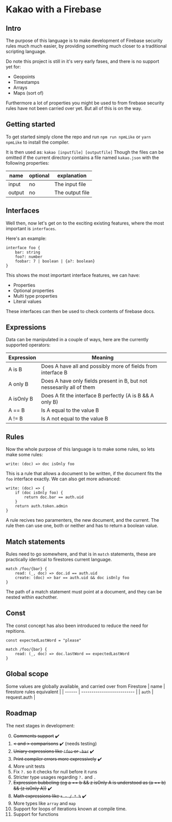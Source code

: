 # Kakao with a Firebase

## Intro

The purpose of this language is to make development of Firebase security rules much much easier, by providing something much closer to a traditional scripting language.

Do note this project is still in it's very early fases, and there is no support yet for:

-   Geopoints
-   Timestamps
-   Arrays
-   Maps (sort of)

Furthermore a lot of properties you might be used to from firebase security rules have not been carried over yet. But all of this is on the way.

## Getting started

To get started simply clone the repo and run `npm run npmLike` or `yarn npmLike` to install the compiler.

It is then used as:
`kakao [inputfile] [outputfile]`
Though the files can be omitted if the current directory contains a file named `kakao.json` with the following properties:

| name   | optional | explanation     |
| ------ | -------- | --------------- |
| input  | no       | The input file  |
| output | no       | The output file |

## Interfaces

Well then, now let's get on to the exciting existing features, where the most important is `interfaces`.

Here's an example:

```
interface foo {
    bar: string
    foo?: number
    foobar: 7 | boolean | {a?: boolean}
}
```

This shows the most important interface features, we can have:

-   Properties
-   Optional properties
-   Multi type properties
-   Literal values

These interfaces can then be used to check contents of firebase docs.

## Expressions

Data can be manipulated in a couple of ways, here are the currently supported operators:

| Expression | Meaning                                                               |
| ---------- | --------------------------------------------------------------------- |
| A is B     | Does A have all and possibly more of fields from interface B          |
| A only B   | Does A have only fields present in B, but not nessesarily all of them |
| A isOnly B | Does A fit the interface B perfectly (A is B && A only B)             |
| A == B     | Is A equal to the value B                                             |
| A != B     | Is A not equal to the value B                                         |

## Rules

Now the whole purpose of this language is to make some rules, so lets make some rules:

```
write: (doc) => doc isOnly foo
```

This is a rule that allows a document to be written, if the document fits the `foo` interface exactly. We can also get more advanced:

```
write: (doc) => {
    if (doc isOnly foo) {
        return doc.bar == auth.uid
    }
    return auth.token.admin
}
```

A rule recives two paramenters, the new document, and the current. The rule then can use one, both or neither and has to return a boolean value.

## Match statements

Rules need to go somewhere, and that is in `match` statements, these are practically identical to firestores current language.

```
match /foo/{bar} {
    read: (_, doc) => doc.id == auth.uid
    create: (doc) => bar == auth.uid && doc isOnly foo
}
```

The path of a match statement must point at a document, and they can be nested within eachother.

## Const

The const concept has also been introduced to reduce the need for repitions.

```
const expectedLastWord = "please"

match /foo/{bar} {
    read: (_, doc) => doc.lastWord == expectedLastWord
}
```

## Global scope

Some values are globally available, and carried over from Firestore
| name | firestore rules equivalent |
| ------ | -------------------------- |
| `auth` | request.auth |

## Roadmap

The next stages in development:

0. ~~Comments support~~ ✔️
1. ~~< and > comparisons~~ ✔️ (needs testing)
1. ~~Uniary expressions like `!foo` or `-bar`~~ ✔️
1. ~~Print compiler errors more expressively~~ ✔️
1. More unit tests
1. Fix `?.` so it checks for null before it runs
1. Stricter type usages regarding `?.` and `.`
1. ~~Expression bubbeling (eg a == b && z isOnly A is understood as (a == b) && (z isOnly A))~~ ✔️
1. ~~Math expressions like `+ - / * %`~~ ✔️
1. More types like `array` and `map`
1. Support for loops of iterations known at compile time.
1. Support for functions
